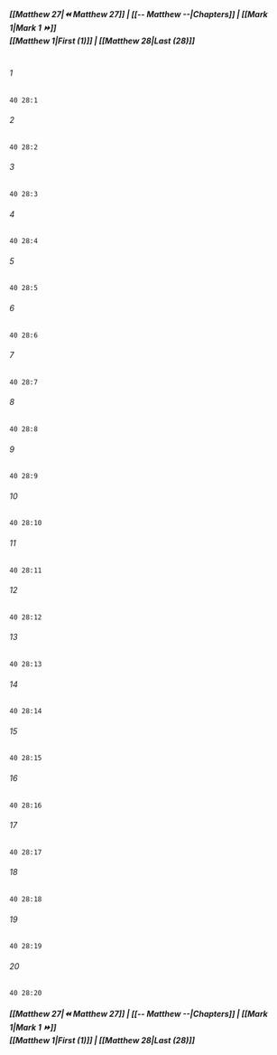 
##### **[[Matthew 27|⏪ Matthew 27]] | [[-- Matthew --|Chapters]] | [[Mark 1|Mark 1 ⏩]]**<br>**[[Matthew 1|First (1)]] | [[Matthew 28|Last (28)]]**<br><br>

###### 1
``` verse
40 28:1
```
###### 2
``` verse
40 28:2
```
###### 3
``` verse
40 28:3
```
###### 4
``` verse
40 28:4
```
###### 5
``` verse
40 28:5
```
###### 6
``` verse
40 28:6
```
###### 7
``` verse
40 28:7
```
###### 8
``` verse
40 28:8
```
###### 9
``` verse
40 28:9
```
###### 10
``` verse
40 28:10
```
###### 11
``` verse
40 28:11
```
###### 12
``` verse
40 28:12
```
###### 13
``` verse
40 28:13
```
###### 14
``` verse
40 28:14
```
###### 15
``` verse
40 28:15
```
###### 16
``` verse
40 28:16
```
###### 17
``` verse
40 28:17
```
###### 18
``` verse
40 28:18
```
###### 19
``` verse
40 28:19
```
###### 20
``` verse
40 28:20
```

##### **[[Matthew 27|⏪ Matthew 27]] | [[-- Matthew --|Chapters]] | [[Mark 1|Mark 1 ⏩]]**<br>**[[Matthew 1|First (1)]] | [[Matthew 28|Last (28)]]**
